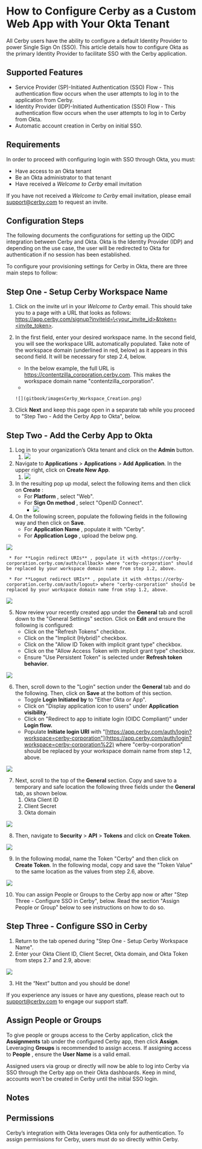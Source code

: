 # How to Configure Cerby as a Custom Web App with Your Okta Tenant

All Cerby users have the ability to configure a default Identity Provider to power Single Sign On (SSO). This article details how to configure Okta as the primary Identity Provider to facilitate SSO with the Cerby application.

## Supported Features

* Service Provider (SP)-Initiated Authentication (SSO) Flow - This authentication flow occurs when the user attempts to log in to the application from Cerby.
* Identity Provider (IDP)-Initiated Authentication (SSO) Flow - This authentication flow occurs when the user attempts to log in to Cerby from Okta.
* Automatic account creation in Cerby on initial SSO.

## Requirements

In order to proceed with configuring login with SSO through Okta, you must:

* Have access to an Okta tenant
* Be an Okta administrator to that tenant
* Have received a _Welcome to Cerby_ email invitation

If you have not received a _Welcome to Cerby_ email invitation, please email [support@cerby.com](mailto:support@cerby.com) to request an invite.

## Configuration Steps

The following documents the configurations for setting up the OIDC integration between Cerby and Okta. Okta is the Identity Provider (IDP) and depending on the use case, the user will be redirected to Okta for authentication if no session has been established.

To configure your provisioning settings for Cerby in Okta, there are three main steps to follow:

##

## Step One - Setup Cerby Workspace Name

1. Click on the invite url in your _Welcome to Cerby_ email. This should take you to a page with a URL that looks as follows: [https://app.cerby.com/signup?inviteId=\<your\_invite\_id>\&token=\<invite\_token>](https://app.cerby.com/signup?inviteId=%3Cyour_invite_id%3E\&token=%3Cinvite_token%3E).
2. In the first field, enter your desired workspace name. In the second field, you will see the workspace URL automatically populated. Take note of the workspace domain (underlined in red, below) as it appears in this second field. It will be necessary for step 2.4, below.
   * In the below example, the full URL is [https://contentzilla\_corporation.cerby.com](https://contentzilla_corporation.cerby.com). This makes the workspace domain name "contentzilla\_corporation".
   *

       ![](gitbook/imagesCerby_Workspace_Creation.png)
3. Click **Next** and keep this page open in a separate tab while you proceed to "Step Two - Add the Cerby App to Okta", below.

## Step Two - Add the Cerby App to Okta

1. Log in to your organization’s Okta tenant and click on the **Admin** button.
   1. ![](gitbook/imagesOkta_Click_On_Admin.png)
2. Navigate to **Applications** > **Applications** > **Add Application**. In the upper right, click on **Create New App**.
   1. ![](gitbook/imagesOkta_Create_New_App.png)
3. In the resulting pop up modal, select the following items and then click on **Create** :
   * For **Platform** , select "Web".
   * For **Sign On method** , select "OpenID Connect".
     * ![](gitbook/imagesScreen+Shot+2021-02-09+at+5.16.59+PM.png)
4. On the following screen, populate the following fields in the following way and then click on **Save**.
   * For **Application Name** , populate it with "Cerby".
   * For **Application Logo** , upload the below png.

![](gitbook/imagesCerby_logo_sample.png)

```
 * For **Login redirect URIs** , populate it with <https://cerby-corporation.cerby.com/auth/callback> where "cerby-corporation" should be replaced by your workspace domain name from step 1.2, above. 

 * For **Logout redirect URIs** , populate it with <https://cerby-corporation.cerby.com/auth/logout> where "cerby-corporation" should be replaced by your workspace domain name from step 1.2, above.
```

![](gitbook/imagesOkta_Create_Cerby_App.png)

5. Now review your recently created app under the **General** tab and scroll down to the "General Settings" section. Click on **Edit** and ensure the following is configured:
   * Click on the "Refresh Tokens" checkbox.
   * Click on the "Implicit (Hybrid)" checkbox.
   * Click on the "Allow ID Token with implicit grant type" checkbox.
   * Click on the "Allow Access Token with implicit grant type" checkbox.
   * Ensure "Use Persistent Token" is selected under **Refresh token behavior**.

![](gitbook/imagesRefresh_Tokens.png)

6. Then, scroll down to the "Login" section under the **General** tab and do the following. Then, click on **Save** at the bottom of this section.
   * Toggle **Login Initiated by** to "Either Okta or App".
   * Click on "Display application icon to users" under **Application visibility**.
   * Click on "Redirect to app to initiate login (OIDC Compliant)" under **Login flow.**
   * Populate **Initiate login URI** with "[https://app.cerby.com/auth/login?workspace=cerby-corporation"](https://app.cerby.com/auth/login?workspace=cerby-corporation%22) where "cerby-corporation" should be replaced by your workspace domain name from step 1.2, above.

![](gitbook/imagesOkta_Login_Flow.png)

7. Next, scroll to the top of the **General** section. Copy and save to a temporary and safe location the following three fields under the **General** tab, as shown below.
   1. Okta Client ID
   2. Client Secret
   3. Okta domain

![](gitbook/imagesOkta_App_Items.png)

8. Then, navigate to **Security** > **API** > **Tokens** and click on **Create Token**.

![](gitbook/imagesOkta_API_Token.png)

9. In the following modal, name the Token "Cerby" and then click on **Create Token**. In the following modal, copy and save the "Token Value" to the same location as the values from step 2.6, above.

![](gitbook/imagesAPI_Token.png)

10. You can assign People or Groups to the Cerby app now or after "Step Three - Configure SSO in Cerby", below. Read the section "Assign People or Group" below to see instructions on how to do so.

##

## Step Three - Configure SSO in Cerby

1. Return to the tab opened during "Step One - Setup Cerby Workspace Name".
2. Enter your Okta Client ID, Client Secret, Okta domain, and Okta Token from steps 2.7 and 2.9, above:

![](gitbook/imagesScreen+Shot+2020-11-23+at+10.16.44+\(1\).png)

3. Hit the “Next” button and you should be done!

If you experience any issues or have any questions, please reach out to [support@cerby.com](mailto:support@cerby.com) to engage our support staff.

## Assign People or Groups

To give people or groups access to the Cerby application, click the **Assignments** tab under the configured Cerby app, then click **Assign**. Leveraging **Groups** is recommended to assign access. If assigning access to **People** , ensure the **User Name** is a valid email.

Assigned users via group or directly will now be able to log into Cerby via SSO through the Cerby app on their Okta dashboards. Keep in mind, accounts won't be created in Cerby until the initial SSO login.

## Notes

## Permissions

Cerby’s integration with Okta leverages Okta only for authentication. To assign permissions for Cerby, users must do so directly within Cerby.

​

